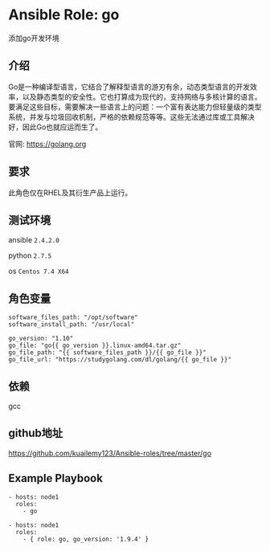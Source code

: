 # Ansible Role: go

添加go开发环境

## 介绍

Go是一种编译型语言，它结合了解释型语言的游刃有余，动态类型语言的开发效率，以及静态类型的安全性。它也打算成为现代的，支持网络与多核计算的语言。要满足这些目标，需要解决一些语言上的问题：一个富有表达能力但轻量级的类型系统，并发与垃圾回收机制，严格的依赖规范等等。这些无法通过库或工具解决好，因此Go也就应运而生了。

官网: https://golang.org

## 要求

此角色仅在RHEL及其衍生产品上运行。

## 测试环境

ansible `2.4.2.0`

python `2.7.5`

os `Centos 7.4 X64`

## 角色变量
	software_files_path: "/opt/software"
	software_install_path: "/usr/local"

    go_version: "1.10"
    go_file: "go{{ go_version }}.linux-amd64.tar.gz"
    go_file_path: "{{ software_files_path }}/{{ go_file }}"
    go_file_url: "https://studygolang.com/dl/golang/{{ go_file }}"

## 依赖

gcc

## github地址
https://github.com/kuailemy123/Ansible-roles/tree/master/go

## Example Playbook

    - hosts: node1
      roles:
        - go
	
    - hosts: node1
      roles:
        - { role: go, go_version: '1.9.4' }